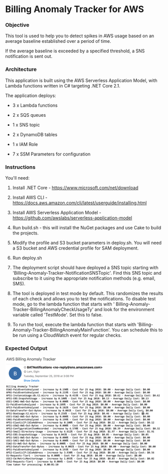 # Billing Anomaly Tracker for AWS

### Objective

This tool is used to help you to detect spikes in AWS usage based on an average baseline established over a period of time.

If the average baseline is exceeded by a specified threshold, a SNS notification is sent out.

### Architecture

This application is built using the AWS Serverless Application Model, with Lambda functions written in C# targeting .NET Core 2.1.

The application deploys:

- 3 x Lambda functions

- 2 x SQS queues

- 1 x SNS topic

- 2 x DynamoDB tables

- 1 x IAM Role

- 7 x SSM Parameters for configuration

### Instructions

You'll need:

1. Install .NET Core - https://www.microsoft.com/net/download

2. Install AWS CLI - https://docs.aws.amazon.com/cli/latest/userguide/installing.html

3. Install AWS Serverless Application Model - https://github.com/awslabs/serverless-application-model

4. Run build.sh - this will install the NuGet packages and use Cake to build the projects.

5. Modify the profile and S3 bucket parameters in deploy.sh. You will need a S3 bucket and AWS credential profile for SAM deployment.

6. Run deploy.sh

7. The deployment script should have deployed a SNS topic starting with 'Billing-Anomaly-Tracker-NotificationSNSTopic'. Find this SNS topic and subscribe to it using the appropriate notification methods (e.g. email, SMS).

8. The tool is deployed in test mode by default. This randomizes the results of each check and allows you to test the notifications. To disable test mode, go to the lambda function that starts with '
Billing-Anomaly-Tracker-BillingAnomalyCheckUsageTy' and look for the environment variable called 'TestMode'. Set this to false.

9. To run the tool, execute the lambda function that starts with 'Billing-Anomaly-Tracker-BillingAnomalyMainFunction'. You can schedule this to be run using a CloudWatch event for regular checks.

### Expected Output

![alt text](https://raw.githubusercontent.com/RecursiveLoop/AWS-Billing-Anomaly-Tracker/master/BAT.png "Output")
